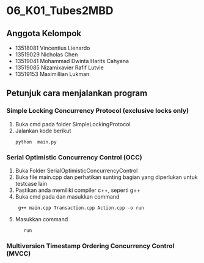 # **06_K01_Tubes2MBD**

## Anggota Kelompok
- 13518081 Vincentius Lienardo
- 13519029 Nicholas Chen
- 13519041 Mohammad Dwinta Harits Cahyana
- 13519085 Nizamixavier Rafif Lutvie
- 13519153 Maximillian Lukman

## Petunjuk cara menjalankan program
### Simple Locking Concurrency Protocol (exclusive locks only)
1. Buka cmd pada folder SimpleLockingProtocol
2. Jalankan kode berikut
   ```shell
   python  main.py
   ```
### Serial Optimistic Concurrency Control (OCC)
1. Buka Folder SerialOptimisticConcurrencyControl
2. Buka file main.cpp dan perhatikan sunting bagian yang diperlukan untuk testcase lain
3. Pastikan anda memiliki compiler c++, seperti g++
4. Buka cmd pada dan masukkan command 
   ```shell
    g++ main.cpp Transaction.cpp Action.cpp -o run
   ```
5. Masukkan command 
   ```shell
      run
   ```

### Multiversion Timestamp Ordering Concurrency Control (MVCC)
